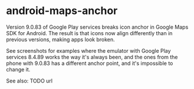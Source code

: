 # android-maps-anchor

Version 9.0.83 of Google Play services breaks icon anchor in Google Maps SDK for Android.
The result is that icons now align differently than in previous versions,
making apps look broken.

See screenshots for examples where the emulator with Google Play services 8.4.89
works the way it's always been, and the ones from the phone with 9.0.83 has
a different anchor point, and it's impossible to change it.


See also: TODO url
